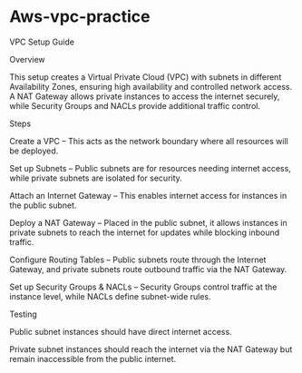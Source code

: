 # Aws-vpc-practice
VPC Setup Guide

Overview

This setup creates a Virtual Private Cloud (VPC) with subnets in different Availability Zones, ensuring high availability and controlled network access. A NAT Gateway allows private instances to access the internet securely, while Security Groups and NACLs provide additional traffic control.

Steps

Create a VPC – This acts as the network boundary where all resources will be deployed.

Set up Subnets – Public subnets are for resources needing internet access, while private subnets are isolated for security.

Attach an Internet Gateway – This enables internet access for instances in the public subnet.

Deploy a NAT Gateway – Placed in the public subnet, it allows instances in private subnets to reach the internet for updates while blocking inbound traffic.

Configure Routing Tables – Public subnets route through the Internet Gateway, and private subnets route outbound traffic via the NAT Gateway.

Set up Security Groups & NACLs – Security Groups control traffic at the instance level, while NACLs define subnet-wide rules.

Testing

Public subnet instances should have direct internet access.

Private subnet instances should reach the internet via the NAT Gateway but remain inaccessible from the public internet.

